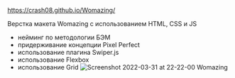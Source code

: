 https://crash08.github.io/Womazing/

Верстка макета Womazing с использованием HTML, CSS и JS
- нейминг по методологии БЭМ
- придерживание концепции Pixel Perfect
- использование плагина Swiper.js
- использование Flexbox
- использование Grid
![Screenshot 2022-03-31 at 22-22-00 Womazing](https://user-images.githubusercontent.com/96978509/161133319-24aeb51b-850a-48cc-a9a3-373abb453fa2.png)
